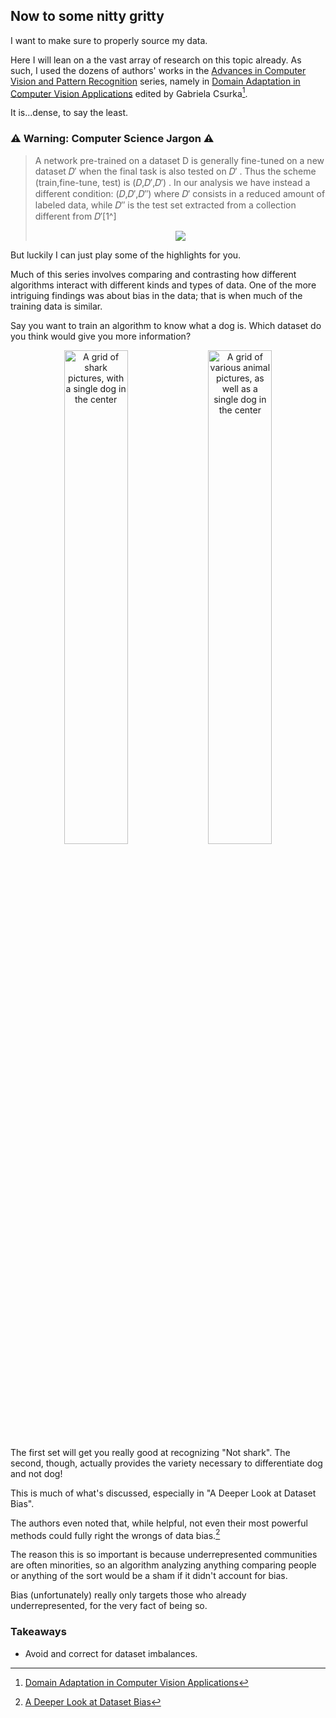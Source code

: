 ## Now to some nitty gritty

I want to make sure to properly source my data.

Here I will lean on a the vast array of research on this topic already. As such, I used the dozens of authors' works in the [Advances in Computer Vision and Pattern Recognition](https://www.springer.com/series/4205) series, namely in [Domain Adaptation in Computer Vision Applications](https://link.springer.com/book/10.1007%2F978-3-319-58347-1) edited by Gabriela Csurka[^1].

It is...dense, to say the least.

### ⚠️ Warning: Computer Science Jargon ⚠️

> A network pre-trained on a dataset D is generally fine-tuned on a new dataset 𝐷′ when the final task is also tested on 𝐷′ . Thus the scheme (train,fine-tune, test) is (𝐷,𝐷′,𝐷′) . In our analysis we have instead a different condition: (𝐷,𝐷′,𝐷″) where 𝐷′ consists in a reduced amount of labeled data, while 𝐷″ is the test set extracted from a collection different from 𝐷′[1^]
>
> <center><img class="h-100" src="https://media.springernature.com/original/springer-static/image/chp%3A10.1007%2F978-3-319-58347-1_2/MediaObjects/420546_1_En_2_Fig10_HTML.gif"/></center>

But luckily I can just play some of the highlights for you.

<!-- <img class="h-60 float-right" src="https://static01.nyt.com/images/2020/06/24/business/24michigan-arrest1/24michigan-arrest1-superJumbo.jpg?quality=75&auto=webp"/> -->

Much of this series involves comparing and contrasting how different algorithms interact with different kinds and types of data.
One of the more intriguing findings was about bias in the data; that is when much of the training data is similar.

Say you want to train an algorithm to know what a dog is. Which dataset do you think would give you more information?

<center>
<img style ="width:45%" class="inline-block mr-0" src="Images/bad.jpg" alt="A grid of shark pictures, with a single dog in the center"/>

<img style ="width:45%" class="inline-block ml-0" src="Images/good.jpg"  alt="A grid of various animal pictures, as well as a single dog in the center"/>
</center>
The first set will get you really good at recognizing "Not shark". The second, though, actually provides the variety necessary to differentiate dog and not dog!

This is much of what's discussed, especially in "A Deeper Look at Dataset Bias".

The authors even noted that, while helpful, not even their most powerful methods could fully right the wrongs of data bias.[^2]

The reason this is so important is because underrepresented communities are often minorities, so an algorithm analyzing anything comparing people or anything of the sort would be a sham if it didn't account for bias.

Bias (unfortunately) really only targets those who already underrepresented, for the very fact of being so.

### Takeaways

<!-- 1. Total reliance on the technology emphasizes the frequency and consequences of inaccuracies
2. Sourcing and distributing the data and the model itself must be done with careful consideration -->

- Avoid and correct for dataset imbalances.

[^1]: [Domain Adaptation in Computer Vision Applications](https://link.springer.com/book/10.1007/978-3-319-58347-1)
[^2]: [A Deeper Look at Dataset Bias](https://link.springer.com/chapter/10.1007/978-3-319-58347-1_2)

